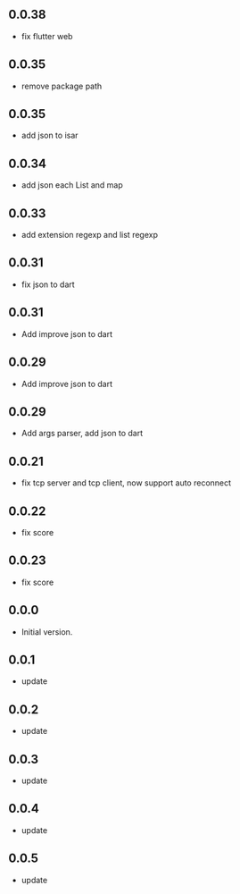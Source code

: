 ## 0.0.38
- fix flutter web
  
## 0.0.35
- remove package path

## 0.0.35
- add json to isar

## 0.0.34
- add json each List and map

## 0.0.33
- add extension regexp and list regexp

## 0.0.31
- fix json to dart

## 0.0.31
- Add improve json to dart

## 0.0.29
- Add improve json to dart

## 0.0.29
- Add args parser, add json to dart 

## 0.0.21
- fix tcp server and tcp client, now support auto reconnect

## 0.0.22
- fix score
  
## 0.0.23
- fix score


## 0.0.0

- Initial version.

## 0.0.1
- update

## 0.0.2
- update

## 0.0.3
- update

## 0.0.4
- update

## 0.0.5
- update

